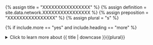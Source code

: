 <!--------------------------------------------- TITLE AND DEFINITION starts -->

{% assign title = "XXXXXXXXXXXXXXXX" %}
{% assign definition = site.data.network.XXXXXXXXXXXXXXXX %}
{% assign preposition = "XXXXXXXXXXXXXXXX" %}
{% assign plural = "s" %}

<!--------------------------------------------- TITLE AND DEFINITION ends -->

{% if include.more == "yes" and include.heading == "more" %}
<details class='detailsCollapsible'><summary class='nobr'>Click to learn more about {{ title | downcase }}{{plural}}
</summary>
{% endif %}

{% if include.heading != "" and include.heading != "more" %}
{{include.heading}} {{title}}
{% endif %}

{% if include.icon != "no" %} 

{% if include.table == "yes" and include.icon != "no" %}
<table class='definitionTable'><tr><td>
{% endif %}

<img src='images/icons/nodes/png{{include.icon}}/{{ title | downcase | replace: " ", "-" }}.png' />

{% if include.table == "yes" and include.icon != "no" %}
</td><td>
{% endif %}

{% endif %}

{% if include.definition == "bold" %}
<strong>{{ definition }}</strong>
{% else %}
{% if include.definition != "no" %}
{{ definition }}
{% endif %}
{% endif %}

{% if include.table == "yes" and include.icon != "no" %}
</td></tr></table>
{% endif %}

{% if include.more == "yes" and include.content == "more" and include.heading != "more" %}
<details class='detailsCollapsible'><summary class='nobr'>Click to learn more about {{ title | downcase }}{{plural}}
</summary>
{% endif %}

{% if include.content != "no" %}

<!--------------------------------------------- CONTENT starts -->Parameters defined in the configuration file of these node become available to trading systems using the following path: ```sessionParameters.userDefinedParameters.config.parameterName```.These parameters may be useful, for example, when you wish to use a *constant* multiple times across several nodes in the definition of a strategy. Instead of feeding a constant value to all formulas involved, you may feed the parameter instead. This gives you the added benefit of being able to change the value of such a constant in a single point.<!--------------------------------------------- CONTENT ends -->

{% endif %}

{% if include.more == "yes" and include.content != "more" and include.heading != "more" %}
<details class='detailsCollapsible'><summary class='nobr'>Click to learn more about {{ title | downcase }}{{plural}}
</summary>
{% endif %}

{% if include.adding != "" %}

{{include.adding}} Adding {{preposition}} {{title}} Node

<!--------------------------------------------- ADDING starts -->To add a parameter that may be missing, select *Add Missing Params* on the parameters node menu. <!--------------------------------------------- ADDING ends -->

{% endif %}

{% if include.configuring != "" %}

{{include.configuring}} Configuring the {{title}}

<!--------------------------------------------- CONFIGURING starts -->Select *Configure Slippage* on the menu to access the configuration.```json{    "param1Name": "A text string value example",   "param2Name": 0}```* ```param1Name``` is an example of a name. You may change the names of the parameters as required. Values including text strings go between quotation marks, while numeric values, without. You may define as many parameters as you wish; simply separate them with a comma to keep a valid JSON format for the configuration file.<!--------------------------------------------- CONFIGURING ends -->

{% endif %}

{% if include.starting != "" %}

{{include.starting}} Starting {{preposition}} {{title}}

<!--------------------------------------------- STARTING starts -->XXXXXXXXXXXXXXXXXXXXXXXXXXXXXXXXXXXXXXXXXXXXXXXXXXXXXX<!--------------------------------------------- STARTING ends -->

{% endif %}

{% if include.more == "yes" %}
</details>
{% endif %}
